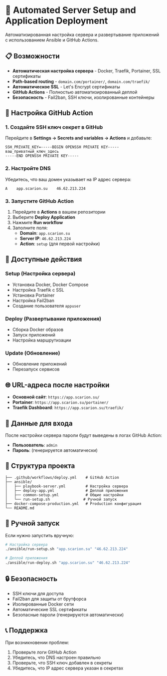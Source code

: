 # 🚀 Automated Server Setup and Application Deployment

Автоматизированная настройка сервера и развертывание приложений с использованием Ansible и GitHub Actions.

## 📋 Возможности

- **Автоматическая настройка сервера** - Docker, Traefik, Portainer, SSL сертификаты
- **Path-based routing** - `domain.com/portainer/`, `domain.com/traefik/`
- **Автоматическое SSL** - Let's Encrypt сертификаты
- **GitHub Actions** - Полностью автоматизированный деплой
- **Безопасность** - Fail2ban, SSH ключи, изолированные контейнеры

## 🔧 Настройка GitHub Action

### 1. Создайте SSH ключ секрет в GitHub

Перейдите в **Settings → Secrets and variables → Actions** и добавьте:

```
SSH_PRIVATE_KEY=-----BEGIN OPENSSH PRIVATE KEY-----
ваш_приватный_ключ_здесь
-----END OPENSSH PRIVATE KEY-----
```

### 2. Настройте DNS

Убедитесь, что ваш домен указывает на IP адрес сервера:
```
A    app.scarion.su    46.62.213.224
```

### 3. Запустите GitHub Action

1. Перейдите в **Actions** в вашем репозитории
2. Выберите **Deploy Application**
3. Нажмите **Run workflow**
4. Заполните поля:
   - **Domain**: `app.scarion.su`
   - **Server IP**: `46.62.213.224`
   - **Action**: `setup` (для первой настройки)

## 🎯 Доступные действия

### Setup (Настройка сервера)
- Установка Docker, Docker Compose
- Настройка Traefik с SSL
- Установка Portainer
- Настройка Fail2ban
- Создание пользователя `appuser`

### Deploy (Развертывание приложения)
- Сборка Docker образов
- Запуск приложений
- Настройка маршрутизации

### Update (Обновление)
- Обновление приложений
- Перезапуск сервисов

## 🌐 URL-адреса после настройки

- **Основной сайт**: `https://app.scarion.su/`
- **Portainer**: `https://app.scarion.su/portainer/`
- **Traefik Dashboard**: `https://app.scarion.su/traefik/`

## 🔑 Данные для входа

После настройки сервера пароли будут выведены в логах GitHub Action:
- **Пользователь**: `admin`
- **Пароль**: (генерируется автоматически)

## 📁 Структура проекта

```
├── .github/workflows/deploy.yml    # GitHub Action
├── ansible/
│   ├── playbook-server.yml         # Настройка сервера
│   ├── deploy-app.yml              # Деплой приложения
│   ├── common-setup.yml            # Общие настройки
│   └── run-setup.sh               # Ручной запуск
├── docker-compose-production.yml   # Production конфигурация
└── README.md
```

## 🚀 Ручной запуск

Если нужно запустить вручную:

```bash
# Настройка сервера
./ansible/run-setup.sh "app.scarion.su" "46.62.213.224"

# Деплой приложения
./ansible/run-deploy.sh "app.scarion.su" "46.62.213.224"
```

## 🔒 Безопасность

- SSH ключи для доступа
- Fail2ban для защиты от брутфорса
- Изолированные Docker сети
- Автоматические SSL сертификаты
- Безопасные пароли (генерируются автоматически)

## 📞 Поддержка

При возникновении проблем:
1. Проверьте логи GitHub Action
2. Убедитесь, что DNS настроен правильно
3. Проверьте, что SSH ключ добавлен в секреты
4. Убедитесь, что IP адрес сервера указан в секретах